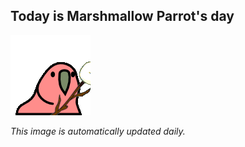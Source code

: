 ## Today is Marshmallow Parrot's day

![An animated GIF of a parrot, probably multi-colored](https://raw.githubusercontent.com/jmhobbs/cultofthepartyparrot.com/master/parrots/hd/marshmallowparrot.gif)

*This image is automatically updated daily.*
